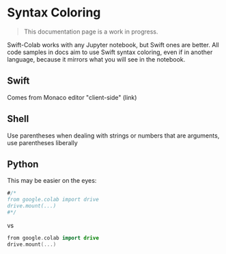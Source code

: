 # Syntax Coloring

> This documentation page is a work in progress.

Swift-Colab works with any Jupyter notebook, but Swift ones are better. All code samples in docs aim to use Swift syntax coloring, even if in another language, because it mirrors what you will see in the notebook.

## Swift

Comes from Monaco editor "client-side" (link)

## Shell

Use parentheses when dealing with strings or numbers that are arguments, use parentheses liberally

## Python

This may be easier on the eyes:

```swift
#/*
from google.colab import drive
drive.mount(...)
#*/
```

vs

```swift
from google.colab import drive
drive.mount(...)
```
